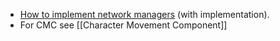 
- [How to implement network managers](https://vorixo.github.io/devtricks/network-managers/) (with implementation).
- For CMC see [[Character Movement Component]]


